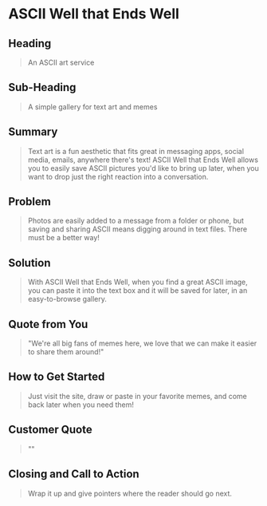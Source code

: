 # ASCII Well that Ends Well #

<!--
> This material was originally posted [here](http://www.quora.com/What-is-Amazons-approach-to-product-development-and-product-management). It is reproduced here for posterities sake.

There is an approach called "working backwards" that is widely used at Amazon. They work backwards from the customer, rather than starting with an idea for a product and trying to bolt customers onto it. While working backwards can be applied to any specific product decision, using this approach is especially important when developing new products or features.

For new initiatives a product manager typically starts by writing an internal press release announcing the finished product. The target audience for the press release is the new/updated product's customers, which can be retail customers or internal users of a tool or technology. Internal press releases are centered around the customer problem, how current solutions (internal or external) fail, and how the new product will blow away existing solutions.

If the benefits listed don't sound very interesting or exciting to customers, then perhaps they're not (and shouldn't be built). Instead, the product manager should keep iterating on the press release until they've come up with benefits that actually sound like benefits. Iterating on a press release is a lot less expensive than iterating on the product itself (and quicker!).

If the press release is more than a page and a half, it is probably too long. Keep it simple. 3-4 sentences for most paragraphs. Cut out the fat. Don't make it into a spec. You can accompany the press release with a FAQ that answers all of the other business or execution questions so the press release can stay focused on what the customer gets. My rule of thumb is that if the press release is hard to write, then the product is probably going to suck. Keep working at it until the outline for each paragraph flows.

Oh, and I also like to write press-releases in what I call "Oprah-speak" for mainstream consumer products. Imagine you're sitting on Oprah's couch and have just explained the product to her, and then you listen as she explains it to her audience. That's "Oprah-speak", not "Geek-speak".

Once the project moves into development, the press release can be used as a touchstone; a guiding light. The product team can ask themselves, "Are we building what is in the press release?" If they find they're spending time building things that aren't in the press release (overbuilding), they need to ask themselves why. This keeps product development focused on achieving the customer benefits and not building extraneous stuff that takes longer to build, takes resources to maintain, and doesn't provide real customer benefit (at least not enough to warrant inclusion in the press release).
 -->

## Heading ##
  > An ASCII art service

## Sub-Heading ##
  > A simple gallery for text art and memes

## Summary ##
  > Text art is a fun aesthetic that fits great in messaging apps, social media, emails, anywhere there's text! ASCII Well that Ends Well allows you to easily save ASCII pictures you'd like to bring up later, when you want to drop just the right reaction into a conversation.

## Problem ##
  > Photos are easily added to a message from a folder or phone, but saving and sharing ASCII means digging around in text files. There must be a better way!

## Solution ##
  > With ASCII Well that Ends Well, when you find a great ASCII image, you can paste it into the text box and it will be saved for later, in an easy-to-browse gallery.

## Quote from You ##
  > "We're all big fans of memes here, we love that we can make it easier to share them around!"

## How to Get Started ##
  > Just visit the site, draw or paste in your favorite memes, and come back later when you need them!

## Customer Quote ##
  > ""

## Closing and Call to Action ##
  > Wrap it up and give pointers where the reader should go next.
